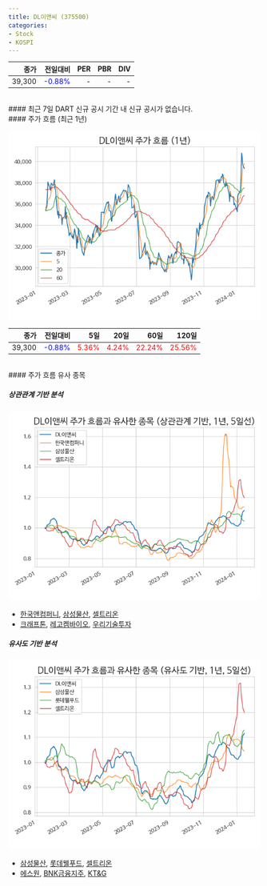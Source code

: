 ```yaml
---
title: DL이앤씨 (375500)
categories:
- Stock
- KOSPI
---
```


|종가|전일대비|PER|PBR|DIV|
|---:|-------:|--:|--:|--:|
|39,300|<span style="color: blue">-0.88%</span>|-|-|-|

<!-- more -->

<br>
#### 최근 7일 DART 신규 공시
기간 내 신규 공시가 없습니다.

<br>
#### 주가 흐름 (최근 1년)

![375500](/assets/images/stock/375500.png)

|종가|전일대비|5일|20일|60일|120일|
|---:|-------:|--:|---:|---:|----:|
|39,300|<span style="color: blue">-0.88%</span>|<span style="color: red">5.36%</span>|<span style="color: red">4.24%</span>|<span style="color: red">22.24%</span>|<span style="color: red">25.56%</span>|

<br>
#### 주가 흐름 유사 종목

##### 상관관계 기반 분석

![375500](/assets/images/stock/375500_corr.png)
- [한국앤컴퍼니](/000240/), [삼성물산](/028260/), [셀트리온](/068270/)
- [크래프톤](/259960/), [레고켐바이오](/141080/), [우리기술투자](/041190/)

##### 유사도 기반 분석

![375500](/assets/images/stock/375500_sim.png)
- [삼성물산](/028260/), [롯데웰푸드](/280360/), [셀트리온](/068270/)
- [에스원](/012750/), [BNK금융지주](/138930/), [KT&G](/033780/)